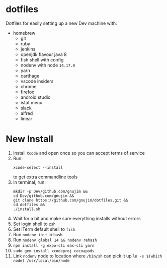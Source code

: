 # dotfiles

Dotfiles for easily setting up a new Dev machine with:

- homebrew
  - git
  - ruby
  - jenkins
  - openjdk flavour java 8
  - fish shell with config
  - nodenv with node `14.17.0`
  - yarn
  - carthage
  - vscode insiders
  - chrome
  - firefox
  - android studio
  - istat menu
  - slack
  - alfred
  - linear

# New Install

1. Install `Xcode` and open once so you can accept terms of service
2. Run:
   ```
   xcode-select --install
   ```
   to get extra commandline tools
3. In terminal, run:
   ```
   mkdir -p Dev/github.com/gnujim &&
   cd Dev/github.com/gnujim &&
   git clone https://github.com/gnujim/dotfiles.git &&
   cd dotfiles &&
   ./install.sh
   ```
4. Wait for a bit and make sure everything installs without errors
5. Set login shell to `zsh`
6. Set iTerm default shell to `fish`
7. Run `nodenv init` in `bash`
8. Run `nodenv global 14 && nodenv rehash`
9. `npm install -g expo-cli eas-cli yarn`
10. `sudo gem install xcodeproj cocoapods`
11. Link `nodenv` node to location where `/bin/sh` can pick it up `ln -s $(which node) /usr/local/bin/node`
